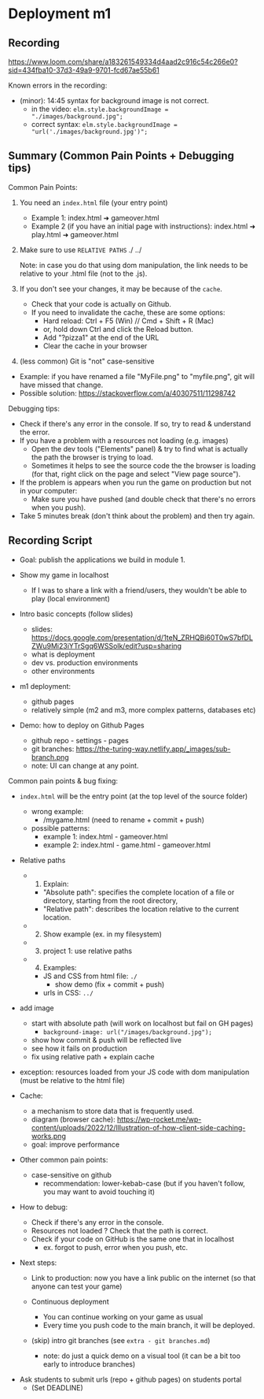 

# Deployment m1


## Recording

https://www.loom.com/share/a183261549334d4aad2c916c54c266e0?sid=434fba10-37d3-49a9-9701-fcd67ae55b61



Known errors in the recording:

- (minor): 14:45 syntax for background image is not correct.
  - in the video: `elm.style.backgroundImage = "./images/background.jpg";`
  - correct syntax: `elm.style.backgroundImage = "url('./images/background.jpg')";`




## Summary (Common Pain Points + Debugging tips)


Common Pain Points:

1. You need an `index.html` file (your entry point)
   - Example 1: index.html  ➜  gameover.html
   - Example 2 (if you have an initial page with instructions): index.html  ➜  play.html  ➜  gameover.html


2. Make sure to use `RELATIVE PATHS`
   ./
   ../

   Note: in case you do that using dom manipulation, the link needs to be relative to your .html file (not to the .js).

3. If you don't see your changes, it may be because of the `cache`.
   - Check that your code is actually on Github.
   - If you need to invalidate the cache, these are some options:
     - Hard reload: Ctrl + F5 (Win) // Cmd + Shift + R (Mac)
     - or, hold down Ctrl and click the Reload button.
     - Add "?pizza1" at the end of the URL
     - Clear the cache in your browser

4. (less common) Git is "not" case-sensitive
  - Example: if you have renamed a file "MyFile.png" to "myfile.png", git will have missed that change.
  - Possible solution: https://stackoverflow.com/a/40307511/11298742



Debugging tips:
  - Check if there's any error in the console. If so, try to read & understand the error.
  - If you have a problem with a resources not loading (e.g. images)
    - Open the dev tools ("Elements" panel) & try to find what is actually the path the browser is trying to load.
    - Sometimes it helps to see the source code the the browser is loading (for that, right click on the page and select "View page source").
  - If the problem is appears when you run the game on production but not in your computer:
    - Make sure you have pushed (and double check that there's no errors when you push).
  - Take 5 minutes break (don't think about the problem) and then try again.




## Recording Script

- Goal: publish the applications we build in module 1.

- Show my game in localhost
  - If I was to share a link with a friend/users, they wouldn't be able to play (local environment)

- Intro basic concepts (follow slides)
  - slides: https://docs.google.com/presentation/d/1teN_ZRHQBi60T0wS7bfDLZWu9Mi23iYTrSgq6WSSolk/edit?usp=sharing
  - what is deployment
  - dev vs. production environments
  - other environments

- m1 deployment: 
  - github pages
  - relatively simple (m2 and m3, more complex patterns, databases etc)

- Demo: how to deploy on Github Pages
  - github repo - settings - pages
  - git branches: https://the-turing-way.netlify.app/_images/sub-branch.png 
  - note: UI can change at any point.




Common pain points & bug fixing:

- `index.html` will be the entry point (at the top level of the source folder)
  - wrong example:
    - /mygame.html (need to rename + commit + push)
  - possible patterns:
    - example 1: index.html - gameover.html
    - example 2: index.html - game.html - gameover.html


- Relative paths

  - 1. Explain: 
    - "Absolute path": specifies the complete location of a file or directory, starting from the root directory, 
    - "Relative path": describes the location relative to the current location.

  - 2. Show example (ex. in my filesystem)

  - 3. project 1: use relative paths

  - 4. Examples:
    - JS and CSS from html file: `./`
      - show demo (fix + commit + push)
    - urls in CSS: `../`



- add image
  - start with absolute path (will work on localhost but fail on GH pages)
    - `background-image: url("/images/background.jpg");`
  - show how commit & push will be reflected live
  - see how it fails on production
  - fix using relative path + explain cache


- exception: resources loaded from your JS code with dom manipulation (must be relative to the html file)

- Cache:
  - a mechanism to store data that is frequently used.
  - diagram (browser cache): https://wp-rocket.me/wp-content/uploads/2022/12/Illustration-of-how-client-side-caching-works.png
  - goal: improve performance

- Other common pain points:
  - case-sensitive on github
    - recommendation: lower-kebab-case (but if you haven't follow, you may want to avoid touching it)


- How to debug:
  - Check if there's any error in the console.
  - Resources not loaded ? Check that the path is correct.
  - Check if your code on GitHub is the same one that in localhost
    - ex. forgot to push, error when you push, etc.


- Next steps:
  
  - Link to production: now you have a link public on the internet (so that anyone can test your game)

  <!-- Submit URLs in the students portal -->

  - Continuous deployment
    - You can continue working on your game as usual
    - Every time you push code to the main branch, it will be deployed.

  - (skip) intro git branches (see `extra - git branches.md`)
    - note: do just a quick demo on a visual tool (it can be a bit too early to introduce branches)


<!-- IMPORTANT -->
<!-- IMPORTANT -->
<!-- IMPORTANT -->
- Ask students to submit urls (repo + github pages) on students portal
  - (Set DEADLINE)
<!-- IMPORTANT -->
<!-- IMPORTANT -->
<!-- IMPORTANT -->


